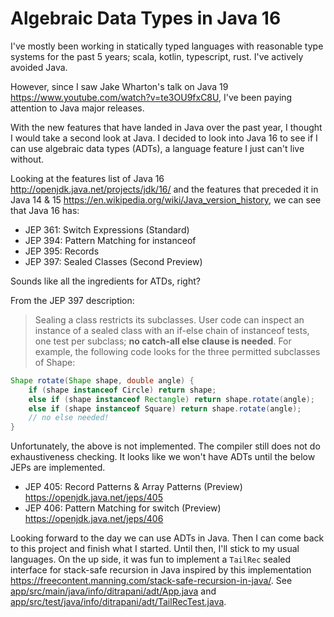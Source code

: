 Algebraic Data Types in Java 16
===============================

I've mostly been working in statically typed languages with reasonable type systems for the past 5 years; scala, kotlin, typescript, rust.
I've actively avoided Java.

However, since I saw Jake Wharton's talk on Java 19 <https://www.youtube.com/watch?v=te3OU9fxC8U>, I've been paying attention to Java major releases.

With the new features that have landed in Java over the past year, I thought I would take a second look at Java.
I decided to look into Java 16 to see if I can use algebraic data types (ADTs), a language feature I just can't live without.

Looking at the features list of Java 16
<http://openjdk.java.net/projects/jdk/16/>
and the features that preceded it in Java 14 & 15
<https://en.wikipedia.org/wiki/Java_version_history>,
we can see that Java 16 has:

- JEP 361: Switch Expressions (Standard)
- JEP 394: Pattern Matching for instanceof
- JEP 395: Records
- JEP 397: Sealed Classes (Second Preview)

Sounds like all the ingredients for ATDs, right?

From the JEP 397 description:

> Sealing a class restricts its subclasses. User code can inspect an instance of a sealed class with an if-else chain of instanceof tests, one test per subclass; **no catch-all else clause is needed**. For example, the following code looks for the three permitted subclasses of Shape:

```java
Shape rotate(Shape shape, double angle) {
    if (shape instanceof Circle) return shape;
    else if (shape instanceof Rectangle) return shape.rotate(angle);
    else if (shape instanceof Square) return shape.rotate(angle);
    // no else needed!
}
```

Unfortunately, the above is not implemented.  The compiler still does not do exhaustiveness checking.
It looks like we won't have ADTs until the below JEPs are implemented.

- JEP 405: Record Patterns & Array Patterns (Preview)
  <https://openjdk.java.net/jeps/405>
- JEP 406: Pattern Matching for switch (Preview)
  <https://openjdk.java.net/jeps/406>

Looking forward to the day we can use ADTs in Java.  Then I can come back to this project and finish what I started.
Until then, I'll stick to my usual languages.
On the up side, it was fun to implement a `TailRec` sealed interface for stack-safe recursion in Java inspired by this implementation
<https://freecontent.manning.com/stack-safe-recursion-in-java/>.
See
[app/src/main/java/info/ditrapani/adt/App.java](app/src/main/java/info/ditrapani/adt/App.java)
and
[app/src/test/java/info/ditrapani/adt/TailRecTest.java](app/src/test/java/info/ditrapani/adt/TailRecTest.java).
